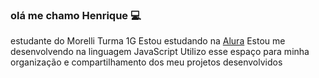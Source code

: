 ### olá me chamo Henrique 💻

estudante do Morelli 
Turma 1G
Estou estudando na [Alura](https://cursos.alura.com.br/course/repositorio-digital-compartilhar-seus-projetos/task/153495)
Estou me desenvolvendo na linguagem JavaScript
Utilizo esse espaço para minha organização e compartilhamento dos meu projetos desenvolvidos
